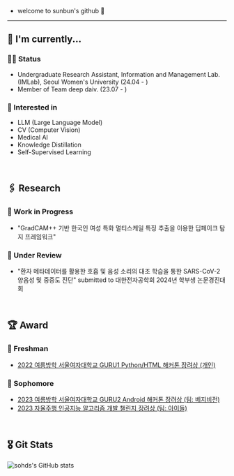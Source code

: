- welcome to sunbun's github 🙌
---
## 🎩 I'm currently...
### 👩‍💻 Status
-  Undergraduate Research Assistant, Information and Management Lab.(IMLab), Seoul Women's University (24.04 - )
-  Member of Team deep daiv. (23.07 - )

### 🤔 Interested in
- LLM (Large Language Model)
- CV (Computer Vision)
- Medical AI
- Knowledge Distillation
- Self-Supervised Learning
   

<br>

## 🖇️ Research
### 🏃 Work in Progress
- "GradCAM++ 기반 한국인 여성 특화 멀티스케일 특징 추출을 이용한 딥페이크 탐지 프레임워크"

### 🔬 Under Review
- "환자 메타데이터를 활용한 호흡 및 음성 소리의 대조 학습을 통한 SARS-CoV-2 양음성 및 중증도 진단" submitted to 대한전자공학회 2024년 학부생 논문경진대회

<br>

## 🏆 Award
### 🌱 Freshman
* [2022 여름방학 서울여자대학교 GURU1 Python/HTML 해커톤 장려상 (개인)](https://swedubiz.cafe24.com/%EC%95%8C%EB%A6%BC%C2%B7%EC%86%8C%EC%8B%9D/%EA%B3%B5%EC%A7%80%EC%82%AC%ED%95%AD/?pageid=7&mod=document&uid=1202l)
### 🌻 Sophomore
* [2023 여름방학 서울여자대학교 GURU2 Android 해커톤 장려상 (팀: 베지비전)](https://swedubiz.cafe24.com/%EC%95%8C%EB%A6%BC%C2%B7%EC%86%8C%EC%8B%9D/%EA%B3%B5%EC%A7%80%EC%82%AC%ED%95%AD/?uid=1268&mod=document&pageid=1)
* [2023 자율주행 인공지능 알고리즘 개발 챌린지 장려상 (팀: 아이들)](http://challenge.gcontest.co.kr/template/m/frame/boardview/12709?boardSeq=904)

<br>

## 🎖️ Git Stats
![sohds's GitHub stats](https://github-readme-stats.vercel.app/api?username=sohds&show_icons=true&theme=radical) 

<br>
